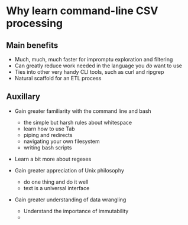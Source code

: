# Why learn command-line CSV processing


## Main benefits

- Much, much, much faster for impromptu exploration and filtering
- Can greatly reduce work needed in the language you *do* want to use
- Ties into other very handy CLI tools, such as curl and ripgrep
- Natural scaffold for an ETL process

## Auxillary

- Gain greater familiarity with the command line and bash
    - the simple but harsh rules about whitespace
    - learn how to use Tab
    - piping and redirects
    - navigating your own filesystem 
    - writing bash scripts

- Learn a bit more about regexes

- Gain greater appreciation of Unix philosophy
    - do one thing and do it well
    - text is a universal interface

- Gain greater understanding of data wrangling
    - Understand the importance of immutability
    - 
